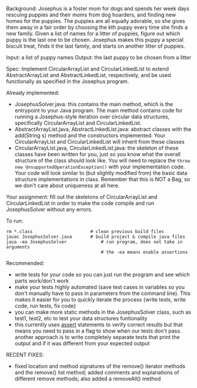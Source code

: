 Background: Josephus is a foster mom for dogs and spends 
her week days rescuing puppies and their moms from dog 
hoarders, and finding new homes for the puppies. The puppies 
are all equally adorable, so she gives them away in a fair 
order by choosing the kth puppy every time she finds 
a new family. Given a list of names for 
a litter of puppies, figure out which puppy is the last one to 
be chosen. Josephus makes this puppy a special biscuit treat, finds it the 
last family, and starts on another litter of puppies.

Input: a list of puppy names
Output: the last puppy to be chosen from a litter

Spec: Implement CircularArrayList and CircularLinkedList to extend AbstractArrayList and AbstractLinkedList, respectively, and be used functionally as specified in the Josephus program. 

Already implemented:
 - JosephusSolver.java: this contains the main method, which is the entrypoint to your Java program. The main method contains code for running a Josephus-style iteration over circular data structures, specifically CircularArrayList and CircularLinkedList.
 - AbstractArrayList.java, AbstractLinkedList.java: abstract classes with the add(String s) method and the constructors implemented. Your CircularArrayList and CircularLinkedList will inherit from these classes
 - CircularArrayList.java, CircularLinkedList.java: the skeleton of these classes have been written for you, just so you know what the overall structure of the class should look like. You will need to replace the `throw new UnsupportedOperationException()` with your implementation code. Your code will look similar to (but slightly modified from) the basic data structure implementations in class. Remember that this is NOT a Bag, so we don't care about uniqueness at all here.

Your assignment: fill out the skeletons of CircularArrayList and CircularLinkedList
in order to make the code compile and run JosephusSolver without any errors.

To run:
```
rm *.class                      # clean previous build files
javac JosephusSolver.java       # build project & compile java files
java -ea JosephusSolver             # run program, does not take in arguments
                                    # the -ea means enable assertions
```


Recommended:
* write tests for your code so you can just run the program and see which parts work/don't work
* make your tests highly automated (save test cases in variables so you don't manually have to pass in parameters from the command line).
This makes it easier for you to quickly iterate the process {write tests, write code, run tests, fix code}
* you can make more static methods in the JosephusSolver class, such as test1, test2, etc to test your data structures funtionality
* this currently uses [assert](http://stackoverflow.com/questions/2758224/what-does-the-java-assert-keyword-do-and-when-should-it-be-used) statements to verify correct results
but that means you need to pass in a flag to show when our tests don't pass. another approach
is to write completely separate tests that print the output and if it was different
from your expected output



RECENT FIXES:
- fixed location and method signatures of the remove() iterator methods and the remove()
list method; added comments and explanations of different remove methods; also added a
removeAll() method
